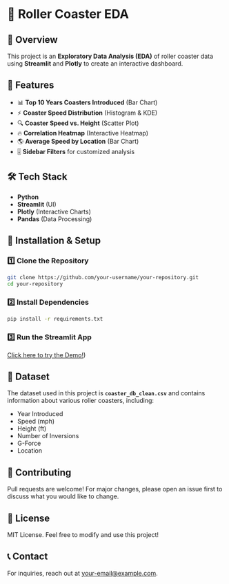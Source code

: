 # 🎢 Roller Coaster EDA

## 📌 Overview
This project is an **Exploratory Data Analysis (EDA)** of roller coaster data using **Streamlit** and **Plotly** to create an interactive dashboard.

## 🚀 Features
- 📊 **Top 10 Years Coasters Introduced** (Bar Chart)
- ⚡ **Coaster Speed Distribution** (Histogram & KDE)
- 🔍 **Coaster Speed vs. Height** (Scatter Plot)
- 🔥 **Correlation Heatmap** (Interactive Heatmap)
- 🌎 **Average Speed by Location** (Bar Chart)
- 🎚 **Sidebar Filters** for customized analysis

## 🛠️ Tech Stack
- **Python**
- **Streamlit** (UI)
- **Plotly** (Interactive Charts)
- **Pandas** (Data Processing)

## 📂 Installation & Setup
### 1️⃣ Clone the Repository
```sh
git clone https://github.com/your-username/your-repository.git
cd your-repository
```

### 2️⃣ Install Dependencies
```sh
pip install -r requirements.txt
```

### 3️⃣ Run the Streamlit App

[Click here to try the Demo!](https://roller-coaster-analysis.streamlit.app/))


## 📄 Dataset
The dataset used in this project is **`coaster_db_clean.csv`** and contains information about various roller coasters, including:
- Year Introduced
- Speed (mph)
- Height (ft)
- Number of Inversions
- G-Force
- Location

## 🌟 Contributing
Pull requests are welcome! For major changes, please open an issue first to discuss what you would like to change.

## 📜 License
MIT License. Feel free to modify and use this project!

## 📞 Contact
For inquiries, reach out at [your-email@example.com](mailto:your-email@example.com).

